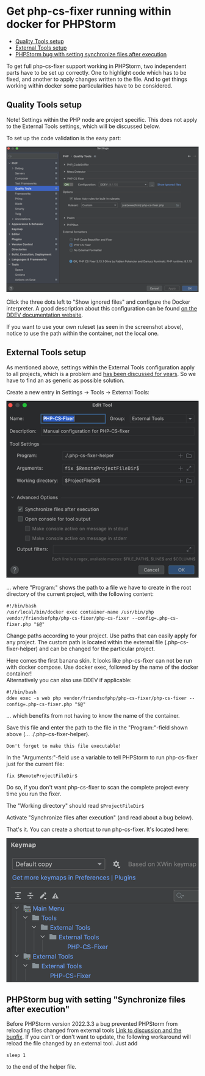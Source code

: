 # Get php-cs-fixer running within docker for PHPStorm

<!-- TOC -->
* [Quality Tools setup](#quality-tools-setup)
* [External Tools setup](#external-tools-setup)
* [PHPStorm bug with setting synchronize files after execution](#phpstorm-bug-with-setting-synchronize-files-after-execution)
<!-- TOC -->

To get full php-cs-fixer support working in PHPStorm, two independent parts have to be set up correctly.
One to highlight code which has to be fixed, and another to apply changes written to the file. And to get things working
within docker some particularities have to be considered.

## Quality Tools setup

Note! Settings within the PHP node are project specific. This does not apply to the External Tools settings, which
will be discussed below.

To set up the code validation is the easy part:

![](./images/screen001.png "Set up PHP CS Fixer within Docker")

Click the three dots left to "Show ignored files" and configure the 
Docker interpreter. A good description about this configuration can be found
<a href="https://ddev.readthedocs.io/en/latest/users/topics/phpstorm/">
on the DDEV documentation website</a>.

If you want to use your own ruleset (as seen in the screenshot above), notice to use the path within the container, not the local one.

## External Tools setup

As mentioned above, settings within the External Tools configuration apply to all projects, which is a problem and
[has been discussed for years](https://youtrack.jetbrains.com/issue/IDEA-120007/External-Tools-configuration-cant-be-saved-as-project-level-settings).
So we have to find an as generic as possible solution.

Create a new entry in Settings -> Tools -> External Tools:

![](./images/screen002.png "External tool setup")

... where "Program:" shows the path to a file we have to create in the root directory of the current project, with the following content:

```
#!/bin/bash
/usr/local/bin/docker exec container-name /usr/bin/php vendor/friendsofphp/php-cs-fixer/php-cs-fixer --config=.php-cs-fixer.php "$@"
```

Change paths according to your project. Use paths that can easily apply for any project. The custom
path is located within the external file (.php-cs-fixer-helper) and can be changed for the particular project.

Here comes the first banana skin. It looks like php-cs-fixer can not be run with docker compose.
Use docker exec, followed by the name of the docker container!<br>
Alternatively you can also use DDEV if applicable:

```
#!/bin/bash
ddev exec -s web php vendor/friendsofphp/php-cs-fixer/php-cs-fixer --config=.php-cs-fixer.php "$@"
```

... which benefits from not having to know the name of the container.

Save this file and enter the path to the file in the "Program:"-field 
shown above (... ./.php-cs-fixer-helper).

```
Don't forget to make this file executable!
```

In the "Arguments:"-field use a variable to tell PHPStorm to run php-cs-fixer just for the current file:
```
fix $RemoteProjectFileDir$
```

Do so, if you don't want php-cs-fixer to scan the complete project every time you
run the fixer.

The "Working directory" should read ``` $ProjectFileDir$ ```

Activate "Synchronize files after execution" (and read about a bug below).

That's it. You can create a shortcut to run php-cs-fixer. It's located
here: 

![](./images/screen003.png "Shortcut for tool")

## PHPStorm bug with setting "Synchronize files after execution"

Before PHPStorm version 2022.3.3 a bug prevented PHPStorm from reloading files changed from external tools
[Link to discussion and the bugfix](https://youtrack.jetbrains.com/issue/IDEA-309781/External-Tools-Synchronize-files-after-execution-doesnt-wait-for-the-command-to-finish-unless-the-console-is-open). If you can't or don't want to update, the following workaround will reload the file changed by an external tool. Just add
```
sleep 1
```
to the end of the helper file.
